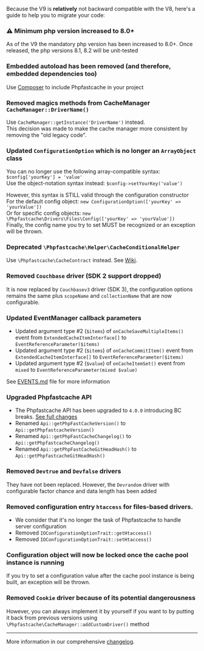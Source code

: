 Because the V9 is **relatively** not backward compatible with the V8, here's a guide to help you to migrate your code:

### :warning: Minimum php version increased to 8.0+
As of the V9 the mandatory php version has been increased to 8.0+.
Once released, the php versions 8.1, 8.2 will be unit-tested 

### Embedded autoload has been removed (and therefore, embedded dependencies too)
Use [Composer](https://getcomposer.org/doc/03-cli.md#require) to include Phpfastcache in your project

### Removed magics methods from CacheManager `CacheManager::DriverName()`
Use `CacheManager::getInstance('DriverName')` instead.\
This decision was made to make the cache manager more consistent by removing the "old legacy code". 

### Updated `ConfigurationOption` which is no longer an `ArrayObject` class
You can no longer use the following array-compatible syntax: `$config['yourKey'] = 'value'`\
Use the object-notation syntax instead: `$config->setYourKey('value')`

However, this syntax is STILL valid through the configuration constructor\
For the default config object: `new ConfigurationOption(['yourKey' => 'yourValue'])`\
Or for specific config objects: `new \Phpfastcache\Drivers\Files\Config(['yourKey' => 'yourValue'])`\
Finally, the config name you try to set MUST be recognized or an exception will be thrown. 

### Deprecated `\Phpfastcache\Helper\CacheConditionalHelper`
Use `\Phpfastcache\CacheContract` instead. See [Wiki](https://github.com/PHPSocialNetwork/phpfastcache/wiki/%5BV9%CB%96%5D-Cache-contract).

### Removed `Couchbase` driver (SDK 2 support dropped)
It is now replaced by `Couchbasev3` driver (SDK 3), the configuration options remains the same plus `scopeName` and `collectionName` that are now configurable.

### Updated EventManager callback parameters
- Updated argument type #2 (`$items`) of `onCacheSaveMultipleItems()` event from `ExtendedCacheItemInterface[]` to `EventReferenceParameter($items)`
- Updated argument type #2 (`$items`) of `onCacheCommitItem()` event from `ExtendedCacheItemInterface[]` to `EventReferenceParameter($items)`
- Updated argument type #2 (`$value`) of `onCacheItemSet()` event from `mixed` to `EventReferenceParameter(mixed $value)`

See [EVENTS.md](./../EVENTS.md) file for more information
### Upgraded Phpfastcache API
- The Phpfastcache API has been upgraded to `4.0.0` introducing BC breaks. [See full changes](./../../CHANGELOG_API.md)
- Renamed `Api::getPhpFastCacheVersion()` to `Api::getPhpfastcacheVersion()`
- Renamed `Api::getPhpFastCacheChangelog()` to `Api::getPhpfastcacheChangelog()`
- Renamed `Api::getPhpFastCacheGitHeadHash()` to `Api::getPhpfastcacheGitHeadHash()`

### Removed `Devtrue` and `Devfalse` drivers
They have not been replaced.
However, the `Devrandom` driver with configurable factor chance and data length has been added

### Removed configuration entry `htaccess` for files-based drivers.
- We consider that it's no longer the task of Phpfastcache to handle server configuration
- Removed `IOConfigurationOptionTrait::getHtaccess()`
- Removed `IOConfigurationOptionTrait::setHtaccess()`

### Configuration object will now be locked once the cache pool instance is running
If you try to set a configuration value after the cache pool instance is being built, an exception will be thrown.

### Removed `Cookie` driver because of its potential dangerousness
However, you can always implement it by yourself if you want to by putting it back from previous versions using `\Phpfastcache\CacheManager::addCustomDriver()` method

------
More information in our comprehensive [changelog](./../../CHANGELOG.md).




